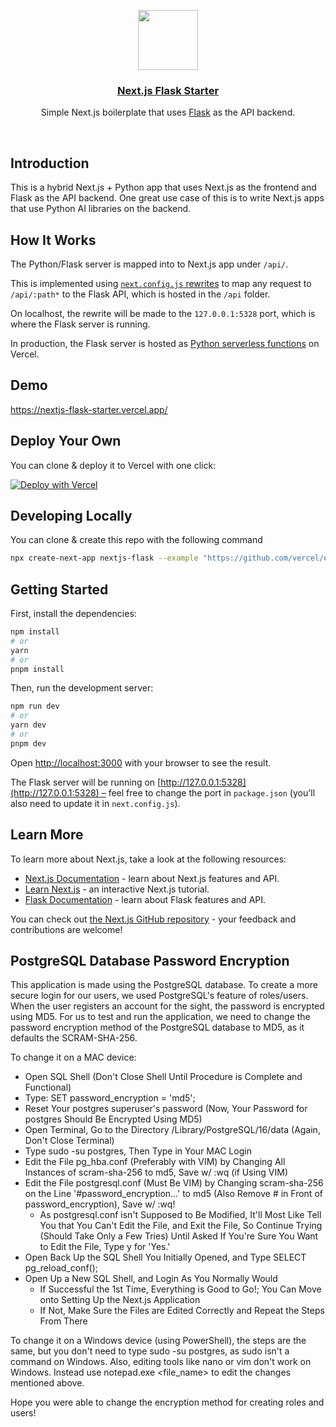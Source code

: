 <p align="center">
  <a href="https://nextjs-flask-starter.vercel.app/">
    <img src="https://assets.vercel.com/image/upload/v1588805858/repositories/vercel/logo.png" height="96">
    <h3 align="center">Next.js Flask Starter</h3>
  </a>
</p>

<p align="center">Simple Next.js boilerplate that uses <a href="https://flask.palletsprojects.com/">Flask</a> as the API backend.</p>

<br/>

## Introduction

This is a hybrid Next.js + Python app that uses Next.js as the frontend and Flask as the API backend. One great use case of this is to write Next.js apps that use Python AI libraries on the backend.

## How It Works

The Python/Flask server is mapped into to Next.js app under `/api/`.

This is implemented using [`next.config.js` rewrites](https://github.com/vercel/examples/blob/main/python/nextjs-flask/next.config.js) to map any request to `/api/:path*` to the Flask API, which is hosted in the `/api` folder.

On localhost, the rewrite will be made to the `127.0.0.1:5328` port, which is where the Flask server is running.

In production, the Flask server is hosted as [Python serverless functions](https://vercel.com/docs/concepts/functions/serverless-functions/runtimes/python) on Vercel.

## Demo

https://nextjs-flask-starter.vercel.app/

## Deploy Your Own

You can clone & deploy it to Vercel with one click:

[![Deploy with Vercel](https://vercel.com/button)](https://vercel.com/new/clone?demo-title=Next.js%20Flask%20Starter&demo-description=Simple%20Next.js%20boilerplate%20that%20uses%20Flask%20as%20the%20API%20backend.&demo-url=https%3A%2F%2Fnextjs-flask-starter.vercel.app%2F&demo-image=%2F%2Fimages.ctfassets.net%2Fe5382hct74si%2F795TzKM3irWu6KBCUPpPz%2F44e0c6622097b1eea9b48f732bf75d08%2FCleanShot_2023-05-23_at_12.02.15.png&project-name=Next.js%20Flask%20Starter&repository-name=nextjs-flask-starter&repository-url=https%3A%2F%2Fgithub.com%2Fvercel%2Fexamples%2Ftree%2Fmain%2Fpython%2Fnextjs-flask&from=vercel-examples-repo)

## Developing Locally

You can clone & create this repo with the following command

```bash
npx create-next-app nextjs-flask --example "https://github.com/vercel/examples/tree/main/python/nextjs-flask"
```

## Getting Started

First, install the dependencies:

```bash
npm install
# or
yarn
# or
pnpm install
```

Then, run the development server:

```bash
npm run dev
# or
yarn dev
# or
pnpm dev
```

Open [http://localhost:3000](http://localhost:3000) with your browser to see the result.

The Flask server will be running on [http://127.0.0.1:5328](http://127.0.0.1:5328) – feel free to change the port in `package.json` (you'll also need to update it in `next.config.js`).

## Learn More

To learn more about Next.js, take a look at the following resources:

- [Next.js Documentation](https://nextjs.org/docs) - learn about Next.js features and API.
- [Learn Next.js](https://nextjs.org/learn) - an interactive Next.js tutorial.
- [Flask Documentation](https://flask.palletsprojects.com/en/1.1.x/) - learn about Flask features and API.

You can check out [the Next.js GitHub repository](https://github.com/vercel/next.js/) - your feedback and contributions are welcome!

## PostgreSQL Database Password Encryption

This application is made using the PostgreSQL database. To create a more secure login for our users, we used PostgreSQL's feature of roles/users. When the user registers an account for the sight, the password is encrypted using MD5. For us to test and run the application, we need to change the password encryption method of the PostgreSQL database to MD5, as it defaults the SCRAM-SHA-256.

To change it on a MAC device:

- Open SQL Shell (Don't Close Shell Until Procedure is Complete and Functional)
- Type: SET password_encryption = 'md5';
- Reset Your postgres superuser's password (Now, Your Password for postgres Should Be Encrypted Using MD5)
- Open Terminal, Go to the Directory /Library/PostgreSQL/16/data (Again, Don't Close Terminal)
- Type sudo -su postgres, Then Type in Your MAC Login
- Edit the File pg_hba.conf (Preferably with VIM) by Changing All Instances of scram-sha-256 to md5, Save w/ :wq (if Using VIM)
- Edit the File postgresql.conf (Must Be VIM) by Changing scram-sha-256 on the Line '#password_encryption...' to md5 (Also Remove # in Front of password_encryption), Save w/ :wq!
  - As postgresql.conf isn't Supposed to Be Modified, It'll Most Like Tell You that You Can't Edit the File, and Exit the File, So Continue Trying (Should Take Only a Few Tries) Until Asked If You're Sure You Want to Edit the File, Type y for 'Yes.'
- Open Back Up the SQL Shell You Initially Opened, and Type SELECT pg_reload_conf();
- Open Up a New SQL Shell, and Login As You Normally Would
  - If Successful the 1st Time, Everything is Good to Go!; You Can Move onto Setting Up the Next.js Application
  - If Not, Make Sure the Files are Edited Correctly and Repeat the Steps From There

To change it on a Windows device (using PowerShell), the steps are the same, but you don't need to type sudo -su postgres, as sudo isn't a command on Windows. Also, editing tools like nano or vim don't work on Windows. Instead use notepad.exe <file_name> to edit the changes mentioned above.

Hope you were able to change the encryption method for creating roles and users!
